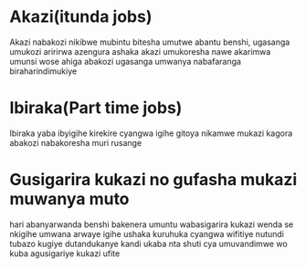 # Akazi(itunda jobs)
Akazi nabakozi nikibwe mubintu bitesha umutwe abantu benshi,
ugasanga umukozi aririrwa azengura ashaka akazi 
umukoresha nawe akarimwa umunsi wose ahiga abakozi ugasanga
umwanya nabafaranga biraharindimukiye

# Ibiraka(Part time jobs)
Ibiraka yaba ibyigihe kirekire cyangwa igihe gitoya nikamwe mukazi kagora abakozi 
nabakoresha muri rusange

# Gusigarira kukazi no gufasha mukazi muwanya muto
hari abanyarwanda benshi bakenera umuntu wabasigarira kukazi 
wenda se nkigihe umwana arwaye igihe ushaka kuruhuka cyangwa wifitiye nutundi
tubazo kugiye dutandukanye kandi ukaba nta shuti cya umuvandimwe wo kuba agusigariye 
kukazi ufite


